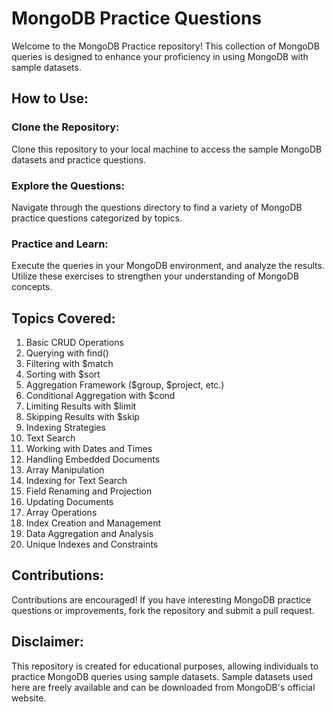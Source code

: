 # MongoDB Practice Questions

Welcome to the MongoDB Practice repository! This collection of MongoDB queries is designed to enhance your proficiency in using MongoDB with sample datasets.

## How to Use:

### Clone the Repository:
Clone this repository to your local machine to access the sample MongoDB datasets and practice questions.

### Explore the Questions:
Navigate through the questions directory to find a variety of MongoDB practice questions categorized by topics.

### Practice and Learn:
Execute the queries in your MongoDB environment, and analyze the results. Utilize these exercises to strengthen your understanding of MongoDB concepts.

## Topics Covered:

1. Basic CRUD Operations
2. Querying with find()
3. Filtering with $match
4. Sorting with $sort
5. Aggregation Framework ($group, $project, etc.)
6. Conditional Aggregation with $cond
7. Limiting Results with $limit
8. Skipping Results with $skip
9. Indexing Strategies
10. Text Search
11. Working with Dates and Times
12. Handling Embedded Documents
13. Array Manipulation
14. Indexing for Text Search
15. Field Renaming and Projection
16. Updating Documents
17. Array Operations
18. Index Creation and Management
19. Data Aggregation and Analysis
20. Unique Indexes and Constraints

## Contributions:

Contributions are encouraged! If you have interesting MongoDB practice questions or improvements, fork the repository and submit a pull request.

## Disclaimer:

This repository is created for educational purposes, allowing individuals to practice MongoDB queries using sample datasets. Sample datasets used here are freely available and can be downloaded from MongoDB's official website.
